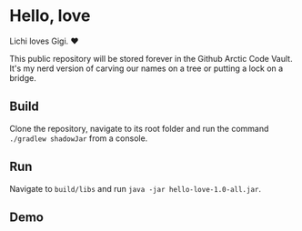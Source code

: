 # Hello, love
Lichi loves Gigi. :heart:

This public repository will be stored forever in the Github Arctic Code Vault. It's my nerd version of carving our names on a tree or putting a lock on a bridge.

## Build
Clone the repository, navigate to its root folder and run the command `./gradlew shadowJar` from a console.

## Run
Navigate to `build/libs` and run `java -jar hello-love-1.0-all.jar`.

## Demo